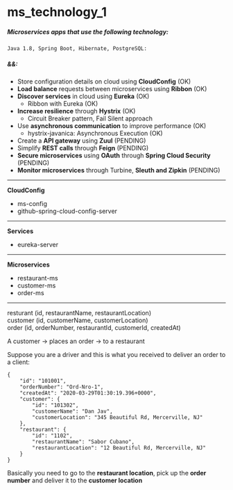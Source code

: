 # ms_technology_1
##### Microservices apps that use the following technology:  
`Java 1.8, Spring Boot, Hibernate, PostgreSQL:`  
##### &&:  
- Store configuration details on cloud using **CloudConfig**                        (OK)
- **Load balance** requests between microservices using **Ribbon**                  (OK)
- **Discover services** in cloud using **Eureka**                                   (OK)
  - Ribbon with Eureka (OK)
- **Increase resilience** through **Hystrix**                                       (OK)
  - Circuit Breaker pattern, Fail Silent approach
- Use **asynchronous communication** to improve performance                         (OK)
  - hystrix-javanica: Asynchronous Execution (OK)
- Create a **API gateway** using **Zuul**                                           (PENDING)
- Simplify **REST calls** through **Feign**                                         (PENDING)
- **Secure microservices** using **OAuth** through **Spring Cloud Security**        (PENDING)
- **Monitor microservices** through Turbine, **Sleuth and Zipkin**                  (PENDING)

****************
**CloudConfig**  
- ms-config
- github-spring-cloud-config-server
**************** 
**Services**   
- eureka-server
****************
**Microservices**    
- restaurant-ms
- customer-ms
- order-ms   
****************
resturant (id, restaurantName, restaurantLocation)  
customer (id, customerName, customerLocation)  
order (id, orderNumber, restaurantId, customerId, createdAt)  

A customer -> places an order -> to a restaurant  

Suppose you are a driver and this is what you received to deliver an order to a client:
```
{
    "id": "101001",
    "orderNumber": "Ord-Nro-1",
    "createdAt": "2020-03-29T01:30:19.396+0000",
    "customer": {
        "id": "101302",
        "customerName": "Dan Jav",
        "customerLocation": "345 Beautiful Rd, Mercerville, NJ"
    },
    "restaurant": {
        "id": "1102",
        "restaurantName": "Sabor Cubano",
        "restaurantLocation": "12 Beautiful Rd, Mercerville, NJ"
    }
}
``` 

Basically you need to go to the **restaurant location**, pick up the **order number** and deliver it to the **customer location**

